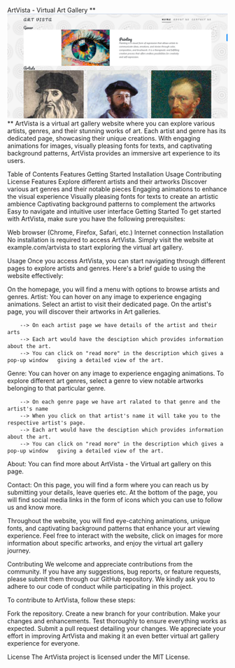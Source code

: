 ArtVista - Virtual Art Gallery
**![Alt text](image.png)
**
ArtVista is a virtual art gallery website where you can explore various artists, genres, and their stunning works of art. Each artist and genre has its dedicated page, showcasing their unique creations. With engaging animations for images, visually pleasing fonts for texts, and captivating background patterns, ArtVista provides an immersive art experience to its users.

Table of Contents
Features
Getting Started
Installation
Usage
Contributing
License
Features
Explore different artists and their artworks
Discover various art genres and their notable pieces
Engaging animations to enhance the visual experience
Visually pleasing fonts for texts to create an artistic ambience
Captivating background patterns to complement the artworks
Easy to navigate and intuitive user interface
Getting Started
To get started with ArtVista, make sure you have the following prerequisites:

Web browser (Chrome, Firefox, Safari, etc.)
Internet connection
Installation
No installation is required to access ArtVista. Simply visit the website at example.com/artvista to start exploring the virtual art gallery.

Usage
Once you access ArtVista, you can start navigating through different pages to explore artists and genres. Here's a brief guide to using the website effectively:

On the homepage, you will find a menu with options to browse artists and genres.
Artist:
        You can hover on any image to experience engaging animations. Select an artist to visit their dedicated page.
        On the artist's page, you will discover their artworks in Art galleries.

        --> On each artist page we have details of the artist and their arts
        --> Each art would have the desciption which provides information about the art.
        --> You can click on "read more" in the description which gives a pop-up window   giving a detailed view of the art.
Genre:
        You can hover on any image to experience engaging animations. To explore different art genres, select a genre to view notable artworks belonging to that particular genre.

        --> On each genre page we have art ralated to that genre and the artist's name 
        --> When you click on that artist's name it will take you to the respective artist's page.
        --> Each art would have the desciption which provides information about the art.
        --> You can click on "read more" in the description which gives a pop-up window   giving a detailed view of the art.

About: 
        You can find more about ArtVista - the Virtual art gallery on this page.

Contact:
        On this page, you will find a form where you can reach us by submitting your details, leave queries etc.
        At the bottom of the page, you will find social media links in the form of icons which you can use to follow us and know more.


Throughout the website, you will find eye-catching animations, unique fonts, and captivating background patterns that enhance your art viewing experience.
Feel free to interact with the website, click on images for more information about specific artworks, and enjoy the virtual art gallery journey.

Contributing
We welcome and appreciate contributions from the community. If you have any suggestions, bug reports, or feature requests, please submit them through our GitHub repository. We kindly ask you to adhere to our code of conduct while participating in this project.

To contribute to ArtVista, follow these steps:

Fork the repository.
Create a new branch for your contribution.
Make your changes and enhancements.
Test thoroughly to ensure everything works as expected.
Submit a pull request detailing your changes.
We appreciate your effort in improving ArtVista and making it an even better virtual art gallery experience for everyone.

License
The ArtVista project is licensed under the MIT License.